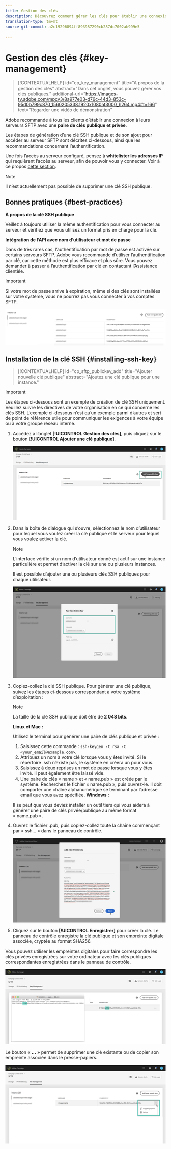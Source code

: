 ```yaml
---
title: Gestion des clés
description: Découvrez comment gérer les clés pour établir une connexion aux serveurs SFTP
translation-type: tm+mt
source-git-commit: a2c19296894ff893987290cb287dc7002ab999e5

---
```



# Gestion des clés {#key-management}

>[!CONTEXTUALHELP]
>id="cp_key_management"
>title="A propos de la gestion des clés"
>abstract="Dans cet onglet, vous pouvez gérer vos clés publiques."
>additional-url="https://images-tv.adobe.com/mpcv3/8a977e03-d76c-44d3-853c-95d0b799c870_1560205338.1920x1080at3000_h264.mp4#t=166" text="Regarder une vidéo de démonstration"

Adobe recommande à tous les clients d’établir une connexion à leurs serveurs SFTP avec une **paire de clés publique et privée**.

Les étapes de génération d’une clé SSH publique et de son ajout pour accéder au serveur SFTP sont décrites ci-dessous, ainsi que les recommandations concernant l’authentification.

Une fois l’accès au serveur configuré, pensez à **whitelister les adresses IP** qui requièrent l’accès au serveur, afin de pouvoir vous y connecter. Voir à ce propos [cette section](../../instances-settings/using/ip-whitelisting-instance-access.md).

>[!NOTE]
>
>Il n’est actuellement pas possible de supprimer une clé SSH publique.

## Bonnes pratiques {#best-practices}

**À propos de la clé SSH publique**

Veillez à toujours utiliser la même authentification pour vous connecter au serveur et vérifiez que vous utilisez un format pris en charge pour la clé.

**Intégration de l’API avec nom d’utilisateur et mot de passe**

Dans de très rares cas, l’authentification par mot de passe est activée sur certains serveurs SFTP. Adobe vous recommande d’utiliser l’authentification par clé, car cette méthode est plus efficace et plus sûre. Vous pouvez demander à passer à l’authentification par clé en contactant l’Assistance clientèle.

>[!IMPORTANT]
>
>Si votre mot de passe arrive à expiration, même si des clés sont installées sur votre système, vous ne pourrez pas vous connecter à vos comptes SFTP.

![](assets/control_panel_passwordexpires.png)

## Installation de la clé SSH {#installing-ssh-key}

>[!CONTEXTUALHELP]
>id="cp_sftp_publickey_add"
>title="Ajouter nouvelle clé publique"
>abstract="Ajoutez une clé publique pour une instance."

>[!IMPORTANT]
>
>Les étapes ci-dessous sont un exemple de création de clé SSH uniquement. Veuillez suivre les directives de votre organisation en ce qui concerne les clés SSH. L’exemple ci-dessous n’est qu’un exemple parmi d’autres et sert de point de référence utile pour communiquer les exigences à votre équipe ou à votre groupe réseau interne.

1. Accédez à l’onglet **[!UICONTROL Gestion des clés]**, puis cliquez sur le bouton **[!UICONTROL Ajouter une clé publique]**.

   ![](assets/key0.png)

1. Dans la boîte de dialogue qui s’ouvre, sélectionnez le nom d’utilisateur pour lequel vous voulez créer la clé publique et le serveur pour lequel vous voulez activer la clé.

   >[!NOTE]
   >
   >L’interface vérifie si un nom d’utilisateur donné est actif sur une instance particulière et permet d’activer la clé sur une ou plusieurs instances.
   >
   >Il est possible d’ajouter une ou plusieurs clés SSH publiques pour chaque utilisateur.

   ![](assets/key1.png)

1. Copiez-collez la clé SSH publique. Pour générer une clé publique, suivez les étapes ci-dessous correspondant à votre système d’exploitation :

   >[!NOTE]
   >
   >La taille de la clé SSH publique doit être de **2 048 bits**.

   **Linux et Mac :**

   Utilisez le terminal pour générer une paire de clés publique et privée :
   1. Saisissez cette commande : `ssh-keygen -t rsa -C <your_email@example.com>`.
   1. Attribuez un nom à votre clé lorsque vous y êtes invité. Si le répertoire .ssh n’existe pas, le système en créera un pour vous.
   1. Saisissez à deux reprises un mot de passe lorsque vous y êtes invité. Il peut également être laissé vide.
   1. Une paire de clés « name » et « name.pub » est créée par le système. Recherchez le fichier « name.pub », puis ouvrez-le. Il doit comporter une chaîne alphanumérique se terminant par l’adresse email que vous avez spécifiée.
   **Windows :**

   Il se peut que vous deviez installer un outil tiers qui vous aidera à générer une paire de clés privée/publique au même format « name.pub ».

1. Ouvrez le fichier .pub, puis copiez-collez toute la chaîne commençant par « ssh... » dans le panneau de contrôle.

   ![](assets/publickey.png)

1. Cliquez sur le bouton **[!UICONTROL Enregistrer]** pour créer la clé. Le panneau de contrôle enregistre la clé publique et son empreinte digitale associée, cryptée au format SHA256.

Vous pouvez utiliser les empreintes digitales pour faire correspondre les clés privées enregistrées sur votre ordinateur avec les clés publiques correspondantes enregistrées dans le panneau de contrôle.

![](assets/fingerprint_compare.png)

Le bouton « **...** » permet de supprimer une clé existante ou de copier son empreinte associée dans le presse-papiers.

![](assets/key_options.png)
